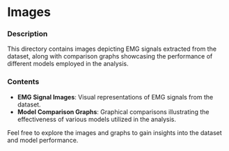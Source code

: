 # Images

### Description
This directory contains images depicting EMG signals extracted from the dataset, along with comparison graphs showcasing the performance of different models employed in the analysis.

### Contents
- **EMG Signal Images**: Visual representations of EMG signals from the dataset.
- **Model Comparison Graphs**: Graphical comparisons illustrating the effectiveness of various models utilized in the analysis.

Feel free to explore the images and graphs to gain insights into the dataset and model performance.
